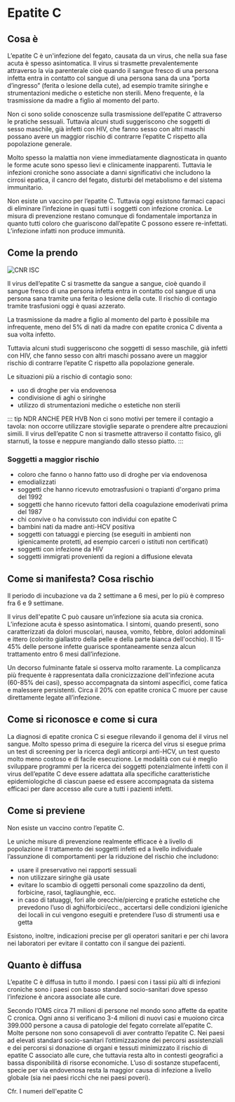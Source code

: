 # Epatite C

## Cosa è <Badge text="Risposta in 100 parole" type="tip" />

L’epatite C è un'infezione del fegato, causata da un virus, che nella sua fase acuta è spesso asintomatica. Il virus si trasmette prevalentemente attraverso la via parenterale cioè quando il sangue fresco di una persona infetta entra in contatto col sangue di una persona sana da una “porta d’ingresso” (ferita o lesione della cute), ad esempio tramite siringhe e strumentazioni mediche o estetiche non sterili. Meno frequente, è la trasmissione da madre a figlio al momento del parto.

Non ci sono solide conoscenze sulla trasmissione dell’epatite C attraverso le pratiche sessuali. Tuttavia alcuni studi suggeriscono che soggetti di sesso maschile, già infetti con HIV, che fanno sesso con altri maschi possano avere un maggior rischio di contrarre l’epatite C rispetto alla popolazione generale.

Molto spesso la malattia non viene immediatamente diagnosticata in quanto le forme acute sono spesso lievi e clinicamente inapparenti. Tuttavia le infezioni croniche sono associate a danni significativi che includono la cirrosi epatica, il cancro del fegato, disturbi del metabolismo e del sistema immunitario.

Non esiste un vaccino per l’epatite C. Tuttavia oggi esistono farmaci capaci di eliminare l’infezione in quasi tutti i soggetti con infezione cronica. Le misura di prevenzione restano comunque di fondamentale importanza in quanto tutti coloro che guariscono dall’epatite C possono essere re-infettati. L’infezione infatti non produce immunità.

## Come la prendo

![CNR ISC](/images/needle.jpg)

Il virus dell’epatite C si trasmette da sangue a sangue, cioè quando il sangue fresco di una persona infetta entra in contatto col sangue di una persona sana tramite una ferita o lesione della cute. Il rischio di contagio tramite trasfusioni oggi è quasi azzerato.

La trasmissione da madre a figlio al momento del parto è possibile ma infrequente, meno del 5% di nati da madre con epatite cronica C diventa a sua volta infetto.

Tuttavia alcuni studi suggeriscono che soggetti di sesso maschile, già infetti con HIV, che fanno sesso con altri maschi possano avere un maggior rischio di contrarre l’epatite C rispetto alla popolazione generale.

Le situazioni più a rischio di contagio sono:

- uso di droghe per via endovenosa
- condivisione di aghi o siringhe
- utilizzo di strumentazioni mediche o estetiche non sterili

::: tip NDR ANCHE PER HVB
Non ci sono motivi per temere il contagio a tavola: non occorre utilizzare stoviglie separate o prendere altre precauzioni simili. Il virus dell’epatite C non si trasmette attraverso il contatto fisico, gli starnuti, la tosse e neppure mangiando dallo stesso piatto.
:::

### Soggetti a maggior rischio

- coloro che fanno o hanno fatto uso di droghe per via endovenosa
- emodializzati
- soggetti che hanno ricevuto emotrasfusioni o trapianti d'organo prima del 1992
- soggetti che hanno ricevuto fattori della coagulazione emoderivati prima del 1987
- chi convive o ha convissuto con individui con epatite C
- bambini nati da madre anti-HCV positiva
- soggetti con tatuaggi e piercing (se eseguiti in ambienti non igienicamente protetti, ad esempio carceri o istituti non certificati)
- soggetti con infezione da HIV
- soggetti immigrati provenienti da regioni a diffusione elevata

## Come si manifesta? Cosa rischio

Il periodo di incubazione va da 2 settimane a 6 mesi, per lo più è compreso fra 6 e 9 settimane.

Il virus dell'epatite C può causare un’infezione sia acuta sia cronica. L’infezione acuta è spesso asintomatica. I sintomi, quando presenti, sono caratterizzati da dolori muscolari, nausea, vomito, febbre, dolori addominali e ittero (colorito giallastro della pelle e della parte bianca dell'occhio). Il 15-45% delle persone infette guarisce spontaneamente senza alcun trattamento entro 6 mesi dall’infezione.

Un decorso fulminante fatale si osserva molto raramente. La complicanza più frequente è rappresentata dalla cronicizzazione dell'infezione acuta (60-85% dei casi), spesso accompagnata da sintomi aspecifici, come fatica e malessere persistenti. Circa il 20% con epatite cronica C muore per cause direttamente legate all’infezione.

## Come si riconosce e come si cura

La diagnosi di epatite cronica C si esegue rilevando il genoma del il virus nel sangue. Molto spesso prima di eseguire la ricerca del virus si esegue prima un test di screening per la ricerca degli anticorpi anti-HCV, un test questo molto meno costoso e di facile esecuzione. Le modalità con cui è meglio sviluppare programmi per la ricerca dei soggetti potenzialmente infetti con il virus dell’epatite C deve essere adattata alla specifiche caratteristiche epidemiologiche di ciascun paese ed essere accompagnata da sistema efficaci per dare accesso alle cure a tutti i pazienti infetti.

## Come si previene

Non esiste un vaccino contro l’epatite C.

Le uniche misure di prevenzione realmente efficace è a livello di popolazione il trattamento dei soggetti infetti ed a livello individuale l’assunzione di comportamenti per la riduzione del rischio che includono:

- usare il preservativo nei rapporti sessuali
- non utilizzare siringhe già usate
- evitare lo scambio di oggetti personali come spazzolino da denti, forbicine, rasoi, tagliaunghie, ecc.
- in caso di tatuaggi, fori alle orecchie/piercing e pratiche estetiche che prevedono l’uso di aghi/forbici/ecc., accertarsi delle condizioni igieniche dei locali in cui vengono eseguiti e pretendere l’uso di strumenti usa e getta

Esistono, inoltre, indicazioni precise per gli operatori sanitari e per chi lavora nei laboratori per evitare il contatto con il sangue dei pazienti.

## Quanto è diffusa

L’epatite C è diffusa in tutto il mondo. I paesi con i tassi più alti di infezioni croniche sono i paesi con basso standard socio-sanitari dove spesso l’infezione è ancora associate alle cure.

Secondo l’OMS circa 71 milioni di persone nel mondo sono affette da epatite C cronica. Ogni anno si verificano 3-4 milioni di nuovi casi e muoiono circa 399.000 persone a causa di patologie del fegato correlate all’epatite C. Molte persone non sono consapevoli di aver contratto l’epatite C. Nei paesi ad elevati standard socio-sanitari l’ottimizzazione dei percorsi assistenziali e dei percorsi si donazione di organi e tessuti minimizzato il rischio di epatite C associato alle cure, che tuttavia resta alto in contesti geografici a bassa disponibilità di risorse economiche. L’uso di sostanze stupefacenti, specie per via endovenosa resta la maggior causa di infezione a livello globale (sia nei paesi ricchi che nei paesi poveri).

Cfr. I numeri dell'epatite C
